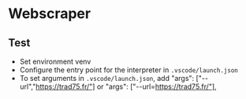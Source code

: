 # Webscraper

## 

## Test

- Set environment venv
- Configure the entry point for the interpreter in `.vscode/launch.json`
- To set arguments in `.vscode/launch.json`, add "args": ["--url","https://trad75.fr/"] or "args": ["--url=https://trad75.fr/"],